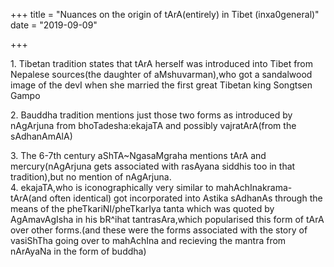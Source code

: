 +++
title = "Nuances on the origin of tArA(entirely) in Tibet (inxa0general)"
date = "2019-09-09"

+++


1\. Tibetan tradition states that tArA herself was introduced into Tibet
from Nepalese sources(the daughter of aMshuvarman),who got a sandalwood
image of the devI when she married the first great Tibetan king Songtsen
Gampo

2\. Bauddha tradition mentions just those two forms as introduced by
nAgArjuna from bhoTadesha:ekajaTA and possibly vajratArA(from the
sAdhanAmAlA)

3\. The 6-7th century aShTA\~NgasaMgraha mentions tArA and
mercury(nAgArjuna gets associated with rasAyana siddhis too in that
tradition),but no mention of nAgArjuna.  
4. ekajaTA,who is iconographically very similar to
mahAchInakrama-tArA(and often identical) got incorporated into Astika
sAdhanAs through the means of the pheTkariNI/pheTkarIya tanta which was
quoted by AgAmavAgIsha in his bR^ihat tantrasAra,which popularised this
form of tArA over other forms.(and these were the forms associated with
the story of vasiShTha going over to mahAchIna and recieving the mantra
from nArAyaNa in the form of buddha)

